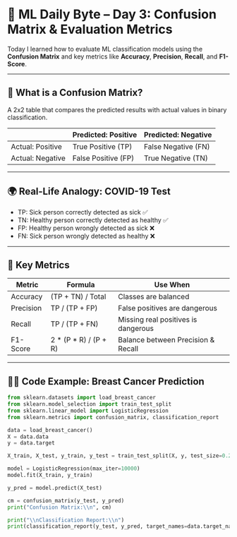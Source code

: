 # 📘 ML Daily Byte – Day 3: Confusion Matrix & Evaluation Metrics

Today I learned how to evaluate ML classification models using the **Confusion Matrix** and key metrics like **Accuracy**, **Precision**, **Recall**, and **F1-Score**.

---

## 🔹 What is a Confusion Matrix?

A 2x2 table that compares the predicted results with actual values in binary classification.

|                | Predicted: Positive | Predicted: Negative |
|----------------|---------------------|---------------------|
| Actual: Positive | True Positive (TP)  | False Negative (FN) |
| Actual: Negative | False Positive (FP) | True Negative (TN)  |

---

## 🌍 Real-Life Analogy: COVID-19 Test

- TP: Sick person correctly detected as sick ✅  
- TN: Healthy person correctly detected as healthy ✅  
- FP: Healthy person wrongly detected as sick ❌  
- FN: Sick person wrongly detected as healthy ❌  

---

## 📏 Key Metrics

| Metric     | Formula                          | Use When                                 |
|------------|----------------------------------|------------------------------------------|
| Accuracy   | (TP + TN) / Total                | Classes are balanced                     |
| Precision  | TP / (TP + FP)                   | False positives are dangerous            |
| Recall     | TP / (TP + FN)                   | Missing real positives is dangerous      |
| F1-Score   | 2 * (P * R) / (P + R)             | Balance between Precision & Recall       |

---

## 🧑‍💻 Code Example: Breast Cancer Prediction

```python
from sklearn.datasets import load_breast_cancer
from sklearn.model_selection import train_test_split
from sklearn.linear_model import LogisticRegression
from sklearn.metrics import confusion_matrix, classification_report

data = load_breast_cancer()
X = data.data
y = data.target

X_train, X_test, y_train, y_test = train_test_split(X, y, test_size=0.2, random_state=42)

model = LogisticRegression(max_iter=10000)
model.fit(X_train, y_train)

y_pred = model.predict(X_test)

cm = confusion_matrix(y_test, y_pred)
print("Confusion Matrix:\\n", cm)

print("\\nClassification Report:\\n")
print(classification_report(y_test, y_pred, target_names=data.target_names))
